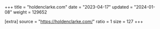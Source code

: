 +++
title = "holdenclarke.com"
date = "2023-04-17"
updated = "2024-01-08"
weight = 129652

[extra]
source = "https://holdenclarke.com/"
ratio = 1
size = 127
+++
